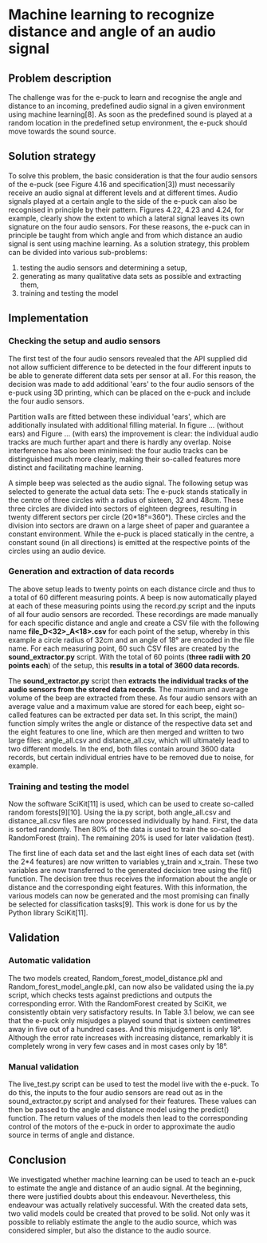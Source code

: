 # Machine learning to recognize distance and angle of an audio signal #

## Problem description ##

The challenge was for the e-puck to learn and recognise the angle and distance to an incoming, predefined audio signal in a given environment using machine learning[8]. As soon as the predefined sound is played at a random location in the predefined setup environment, the e-puck should move towards the sound source.

## Solution strategy ##

To solve this problem, the basic consideration is that the four audio sensors of the e-puck (see Figure 4.16 and specification[3]) must necessarily receive an audio signal at different levels and at different times. Audio signals played at a certain angle to the side of the e-puck can also be recognised in principle by their pattern. Figures 4.22, 4.23 and 4.24, for example, clearly show the extent to which
a lateral signal leaves its own signature on the four audio sensors. For these reasons, the e-puck can in principle be taught from which angle and from which distance an audio signal is sent using machine learning. As a solution strategy, this problem can be divided into various sub-problems:

1. testing the audio sensors and determining a setup,
2. generating as many qualitative data sets as possible and extracting them,
3. training and testing the model

## Implementation ##
### Checking the setup and audio sensors ###
The first test of the four audio sensors revealed that the API supplied did not allow sufficient difference to be detected in the four different inputs to be able to generate different data sets per sensor at all. For this reason, the decision was made to add additional 'ears' to the four audio sensors of the e-puck using 3D printing, which can be placed on the e-puck and include the four audio sensors. 

Partition walls are fitted between these individual 'ears', which are additionally insulated with additional filling material. In figure ... (without ears) and Figure ... (with ears) the improvement is clear: the individual audio tracks are much further apart and there is hardly any overlap. Noise interference has also been minimised: the four audio tracks can be distinguished much more clearly, making their so-called features more distinct and facilitating machine learning.

A simple beep was selected as the audio signal. The following setup was selected to generate the actual data sets: The e-puck stands statically in the centre of three circles with a radius of sixteen, 32 and 48cm. These three circles are divided into sectors of eighteen degrees, resulting in twenty different sectors per circle (20*18°=360°). These circles and the division into sectors are drawn on a large sheet of paper and guarantee a constant environment. While the e-puck is placed statically in the centre, a constant sound (in all directions) is emitted at the respective points of the circles using an audio device.

### Generation and extraction of data records ###
The above setup leads to twenty points on each distance circle and thus to a total of 60 different measuring points. A beep is now automatically played at each of these measuring points using the record.py script and the inputs of all four audio sensors are recorded. These recordings are made manually for each specific distance and angle and create a CSV file with the following name **file<counter>_D<32>_A<18>.csv** for each point of the setup, whereby in this example a circle radius of 32cm and an angle of 18° are encoded in the file name. For each measuring point, 60 such CSV files are created by the **sound_extractor.py** script. With the total of 60 points (**three radii with 20 points each**) of the setup, this **results in a total of 3600 data records.**

The **sound_extractor.py** script then **extracts the individual tracks of the audio sensors from the stored data records**. The maximum and average volume of the beep are extracted from these. As four audio sensors with an average value and a maximum value are stored for each beep, eight so-called features can be extracted per data set. In this script, the main() function simply writes the angle or distance of the respective data set and the eight features to one line, which are then merged and written to two large files: angle_all.csv and distance_all.csv, which will ultimately lead to two different models. In the end, both files contain around 3600 data records, but certain individual entries have to be removed due to noise, for example.


### Training and testing the model ###
Now the software SciKit[11] is used, which can be used to create so-called random forests[9][10]. Using the ia.py script, both angle_all.csv and distance_all.csv files are now processed individually by hand. First, the data is sorted randomly. Then 80% of the data is used to train the so-called RandomForest (train). The remaining 20% is used for later validation (test).

The first line of each data set and the last eight lines of each data set (with the 2*4 features) are now written to variables y_train and x_train. These two variables are now transferred to the generated decision tree using the fit() function. The decision tree thus receives the information about the angle or distance and the corresponding eight features. With this information, the various models can now be generated and the most promising can finally be selected for classification tasks[9]. This work is done for us by the Python library SciKit[11].

## Validation ##

### Automatic validation ###
The two models created, Random_forest_model_distance.pkl and Random_forest_model_angle.pkl, can now also be validated using the ia.py script, which checks tests against predictions and outputs the corresponding error.
With the RandomForest created by SciKit, we consistently obtain very satisfactory results. In Table 3.1 below, we can see that the e-puck only misjudges a played sound that is sixteen centimetres away in five out of a hundred cases. And this misjudgement is only 18°. Although the error rate increases with increasing distance, remarkably it is completely wrong in very few cases
and in most cases only by 18°.

### Manual validation ###

The live_test.py script can be used to test the model live with the e-puck. To do this, the inputs to the four audio sensors are read out as in the sound_extractor.py script
and analysed for their features. These values can then be passed to the angle and distance model using the predict() function. The return values of the models then lead to the corresponding control of the motors of the e-puck in order to approximate the audio source in terms of angle and distance.

## Conclusion ##

We investigated whether machine learning can be used to teach an e-puck to estimate the angle and distance of an audio signal. At the beginning, there were justified doubts about this endeavour. Nevertheless, this endeavour was actually relatively successful. With the created data sets, two valid models could be created that proved to be solid. Not only was it possible to reliably estimate the angle to the audio source, which was considered simpler, but also the distance to the audio source.

